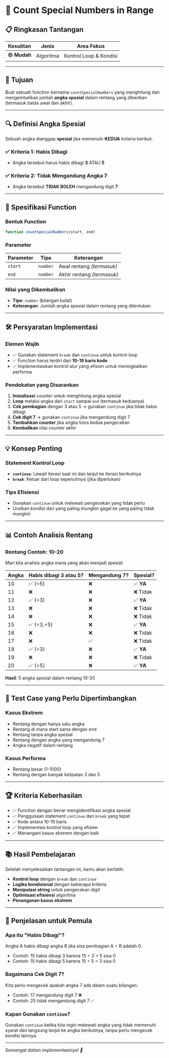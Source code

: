 # 🔢 Count Special Numbers in Range

## 📋 Ringkasan Tantangan

| **Kesulitan** | **Jenis** | **Area Fokus** |
|---------------|-----------|----------------|
| 🟢 **Mudah** | Algoritma | Kontrol Loop & Kondisi |

---

## 🎯 Tujuan

Buat sebuah function bernama `countSpecialNumbers` yang menghitung dan mengembalikan jumlah **angka spesial** dalam rentang yang diberikan (termasuk batas awal dan akhir).

---

## 🔍 Definisi Angka Spesial

Sebuah angka dianggap **spesial** jika memenuhi **KEDUA** kriteria berikut:

### ✅ Kriteria 1: Habis Dibagi
- Angka tersebut harus habis dibagi **3** ATAU **5**

### ✅ Kriteria 2: Tidak Mengandung Angka 7
- Angka tersebut **TIDAK BOLEH** mengandung digit **7**

---

## 📝 Spesifikasi Function

### Bentuk Function
```javascript
function countSpecialNumbers(start, end)
```

### Parameter
| Parameter | Tipe | Keterangan |
|-----------|------|------------|
| `start` | `number` | Awal rentang *(termasuk)* |
| `end` | `number` | Akhir rentang *(termasuk)* |

### Nilai yang Dikembalikan
- **Tipe**: `number` (bilangan bulat)
- **Keterangan**: Jumlah angka spesial dalam rentang yang ditentukan

---

## 🛠️ Persyaratan Implementasi

### Elemen Wajib
- ✅ Gunakan statement `break` dan `continue` untuk kontrol loop
- ✅ Function harus terdiri dari **10-19 baris kode**
- ✅ Implementasikan kontrol alur yang efisien untuk meningkatkan performa

### Pendekatan yang Disarankan
1. **Inisialisasi** counter untuk menghitung angka spesial
2. **Loop** melalui angka dari `start` sampai `end` (termasuk keduanya)
3. **Cek pembagian** dengan 3 atau 5 → gunakan `continue` jika tidak habis dibagi
4. **Cek digit 7** → gunakan `continue` jika mengandung digit 7
5. **Tambahkan counter** jika angka lolos kedua pengecekan
6. **Kembalikan** nilai counter akhir

---

## 💡 Konsep Penting

### Statement Kontrol Loop
- **`continue`**: Lewati iterasi saat ini dan lanjut ke iterasi berikutnya
- **`break`**: Keluar dari loop sepenuhnya (jika diperlukan)

### Tips Efisiensi
- Gunakan `continue` untuk melewati pengecekan yang tidak perlu
- Urutkan kondisi dari yang paling mungkin gagal ke yang paling tidak mungkin

---

## 📊 Contoh Analisis Rentang

### Rentang Contoh: 10-20
Mari kita analisis angka mana yang akan menjadi spesial:

| Angka | Habis dibagi 3 atau 5? | Mengandung 7? | Spesial? |
|-------|------------------------|---------------|----------|
| 10 | ✅ (÷5) | ❌ | ✅ **YA** |
| 11 | ❌ | ❌ | ❌ Tidak |
| 12 | ✅ (÷3) | ❌ | ✅ **YA** |
| 13 | ❌ | ❌ | ❌ Tidak |
| 14 | ❌ | ❌ | ❌ Tidak |
| 15 | ✅ (÷3,÷5) | ❌ | ✅ **YA** |
| 16 | ❌ | ❌ | ❌ Tidak |
| 17 | ❌ | ✅ | ❌ Tidak |
| 18 | ✅ (÷3) | ❌ | ✅ **YA** |
| 19 | ❌ | ❌ | ❌ Tidak |
| 20 | ✅ (÷5) | ❌ | ✅ **YA** |

**Hasil**: 5 angka spesial dalam rentang 10-20

---

## 🎲 Test Case yang Perlu Dipertimbangkan

### Kasus Ekstrem
- Rentang dengan hanya satu angka
- Rentang di mana start sama dengan end
- Rentang tanpa angka spesial
- Rentang dengan angka yang mengandung 7
- Angka negatif dalam rentang

### Kasus Performa
- Rentang besar (1-1000)
- Rentang dengan banyak kelipatan 3 dan 5

---

## 🏆 Kriteria Keberhasilan

- ✅ Function dengan benar mengidentifikasi angka spesial
- ✅ Penggunaan statement `continue` dan `break` yang tepat
- ✅ Kode antara 10-19 baris
- ✅ Implementasi kontrol loop yang efisien
- ✅ Menangani kasus ekstrem dengan baik

---

## 📚 Hasil Pembelajaran

Setelah menyelesaikan tantangan ini, kamu akan berlatih:
- **Kontrol loop** dengan `break` dan `continue`
- **Logika kondisional** dengan beberapa kriteria
- **Manipulasi string** untuk pengecekan digit
- **Optimisasi efisiensi** algoritma
- **Penanganan kasus ekstrem**

---

## 🤔 Penjelasan untuk Pemula

### Apa itu "Habis Dibagi"?
Angka A habis dibagi angka B jika sisa pembagian A ÷ B adalah 0.
- Contoh: 15 habis dibagi 3 karena 15 ÷ 3 = 5 sisa 0
- Contoh: 15 habis dibagi 5 karena 15 ÷ 5 = 3 sisa 0

### Bagaimana Cek Digit 7?
Kita perlu mengecek apakah angka 7 ada dalam suatu bilangan:
- Contoh: 17 mengandung digit 7 ❌
- Contoh: 25 tidak mengandung digit 7 ✅

### Kapan Gunakan `continue`?
Gunakan `continue` ketika kita ingin melewati angka yang tidak memenuhi syarat dan langsung lanjut ke angka berikutnya, tanpa perlu mengecek kondisi lainnya.

---

*Semangat dalam implementasinya! 🚀*
